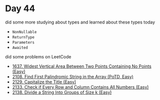 # Day 44

did some more studying about types and learned about these types today

- `NonNullable`
- `ReturnType`
- `Parameters`
- `Awaited`

did some problems on LeetCode

- [1637. Widest Vertical Area Between Two Points Containing No Points (Easy)](https://leetcode.com/problems/widest-vertical-area-between-two-points-containing-no-points/description/)
- [2108. Find First Palindromic String in the Array (PoTD, Easy)](https://leetcode.com/problems/find-first-palindromic-string-in-the-array/description/?envType=daily-question&envId=2024-02-13)
- [2129. Capitalize the Title (Easy)](https://leetcode.com/problems/capitalize-the-title/description/)
- [2133. Check if Every Row and Column Contains All Numbers (Easy)](https://leetcode.com/problems/check-if-every-row-and-column-contains-all-numbers/description/)
- [2138. Divide a String Into Groups of Size k (Easy)](https://leetcode.com/problems/divide-a-string-into-groups-of-size-k/description/)
